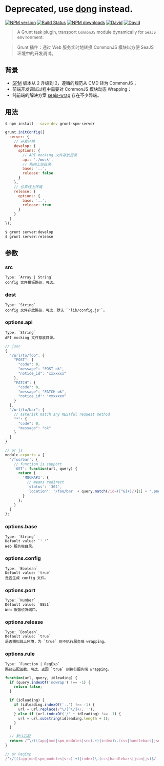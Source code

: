 # Deprecated, use [dong](https://github.com/crossjs/dong) instead.

[![NPM version](https://img.shields.io/npm/v/grunt-spm-server.svg?style=flat-square)](https://npmjs.org/package/grunt-spm-server)
[![Build Status](https://img.shields.io/travis/crossjs/grunt-spm-server.svg?style=flat-square)](https://travis-ci.org/crossjs/grunt-spm-server)
[![NPM downloads](http://img.shields.io/npm/dm/grunt-spm-server.svg?style=flat-square)](https://npmjs.org/package/grunt-spm-server)
[![David](http://img.shields.io/david/crossjs/grunt-spm-server.svg?style=flat-square)](https://npmjs.org/package/grunt-spm-server)
[![David](http://img.shields.io/david/dev/crossjs/grunt-spm-server.svg?style=flat-square)](https://npmjs.org/package/grunt-spm-server)

  > A Grunt task plugin, transport `CommonJS` module dynamically for `SeaJS` environment.

  > Grunt 插件：通过 Web 服务实时地转换 CommonJS 模块以方便 SeaJS 环境中的开发调试。

## 背景

- [SPM](https://github.com/spmjs/spm) 版本从 2 升级到 3，遵循的规范从 CMD 转为 CommonJS；
- 前端开发调试过程中需要对 CommonJS 模块动态 Wrapping；
- 纯前端的解决方案 [seajs-wrap](https://github.com/seajs/seajs-wrap) 存在不少弊端。

## 用法

```bash
$ npm install --save-dev grunt-spm-server
```

```js
grunt.initConfig({
  server: {
    // 开发环境
    develop: {
      options: {
        // API mocking 文件存放目录
        api: './mock',
        // 指向上级目录
        base: '..',
        release: false
      }
    },
    // 仿真线上环境
    release: {
      options: {
        base: '..',
        release: true
      }
    }
  }
});
```

```bash
$ grunt server:develop
$ grunt server:release
```

## 参数

### src

    Type: `Array | String`
    config 文件模板路径，可选。

### dest

    Type: `String`
    config 文件存放路径，可选，默认 `'lib/config.js'`。

### options.api

    Type: `String`
    API mocking 文件存放目录。

```js
// json
{
  "/url/to/foo": {
    "POST": {
      "code": 0,
      "message": "POST ok",
      "notice_id": "xxxxxxx"
    },
    "PATCH": {
      "code": 0,
      "message": "PATCH ok",
      "notice_id": "xxxxxxx"
    }
  },
  "/url/to/bar": {
    // asterisk match any RESTful request method
    "*": {
      "code": 0,
      "message": "ok"
    }
  }
}

// or js
module.exports = {
  '/foo/bar': {
    // function is support
    'GET': function(url, query) {
      return {
        'MOCKAPI': {
          // means redirect
          'status': '302',
          'location': '/foo/bar' + query.match(/id=([^&]+)/)[1] + '.png'
        }
      };
    }
  }
};

```

### options.base

    Type: `String`
    Default value: `'.'`
    Web 服务根目录。

### options.config

    Type: `Boolean`
    Default value: `true`
    是否生成 config 文件。

### options.port

    Type: `Number`
    Default value: `8851`
    Web 服务侦听端口。

### options.release

    Type: `Boolean`
    Default value: `true`
    是否模拟线上环境，为 `true` 则不执行服务端 wrapping。

### options.rule

    Type: `Function | RegExp`
    路径匹配函数，可选，返回 `true` 则执行服务端 wrapping。

```js
function(url, query, idleading) {
  if (query.indexOf('nowrap') !== -1) {
    return false;
  }

  if (idleading) {
    if (idleading.indexOf('..') !== -1) {
      url = url.replace(/^\/[^\/]+/, '');
    } else if (url.indexOf('/' + idleading) !== -1) {
      url = url.substring(idleading.length + 1);
    }
  }

  // 默认匹配
  return /^\/(((app|mod|spm_modules|src).+)|index)\.(css|handlebars|json|js)$/.test(url);
}

// or RegExp
/^\/(((app|mod|spm_modules|src).+)|index)\.(css|handlebars|json|js)$/
```
